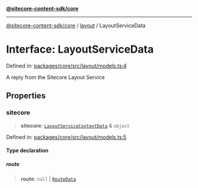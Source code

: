 [**@sitecore-content-sdk/core**](../../README.md)

***

[@sitecore-content-sdk/core](../../README.md) / [layout](../README.md) / LayoutServiceData

# Interface: LayoutServiceData

Defined in: [packages/core/src/layout/models.ts:4](https://github.com/Sitecore/content-sdk/blob/d66d73920955c32f18807cacf98f4ede97be14bd/packages/core/src/layout/models.ts#L4)

A reply from the Sitecore Layout Service

## Properties

### sitecore

> **sitecore**: [`LayoutServiceContextData`](LayoutServiceContextData.md) & `object`

Defined in: [packages/core/src/layout/models.ts:5](https://github.com/Sitecore/content-sdk/blob/d66d73920955c32f18807cacf98f4ede97be14bd/packages/core/src/layout/models.ts#L5)

#### Type declaration

##### route

> **route**: `null` \| [`RouteData`](RouteData.md)

